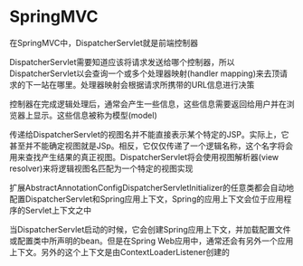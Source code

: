 # SpringMVC
在SpringMVC中，DispatcherServlet就是前端控制器  

DispatcherServlet需要知道应该将请求发送给哪个控制器，所以DispatcherServlet以会查询一个或多个处理器映射(handler mapping)来去顶请求的下一站在哪里。处理器映射会根据请求所携带的URL信息进行决策  

控制器在完成逻辑处理后，通常会产生一些信息，这些信息需要返回给用户并在浏览器上显示。这些信息被称为模型(model)  

传递给DispatcherServlet的视图名并不能直接表示某个特定的JSP。实际上，它甚至并不能确定视图就是JSp。相反，它仅仅传递了一个逻辑名称，这个名字将会用来查找产生结果的真正视图。DispatcherServlet将会使用视图解析器(view resolver)来将逻辑视图名匹配为一个特定的视图实现  

扩展AbstractAnnotationConfigDispatcherServletInitializer的任意类都会自动地配置DispatcherServlet和Spring应用上下文，Spring的应用上下文会位于应用程序的Servlet上下文之中  

当DispatcherServlet启动的时候，它会创建Spring应用上下文，并加载配置文件或配置类中所声明的bean。但是在Spring Web应用中，通常还会有另外一个应用上下文。另外的这个上下文是由ContextLoaderListener创建的  


